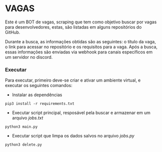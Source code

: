 # VAGAS

Este é um BOT de vagas, scraping que tem como objetivo buscar por vagas para desenvolvedores, estas, são listadas em alguns repositórios do GitHub.

Durante a busca, as informações obtidas são as seguintes: o título da vaga, o link para acessar no repositório e os requisitos para a vaga. Após a busca, essas informações são enviadas via webhook para canais específicos em um servidor no discord.

### Executar

Para executar, primeiro deve-se criar e ativar um ambiente virtual, e executar os seguintes comandos:

-   Instalar as dependências

```
pip3 install -r requirements.txt
```

-   Executar script principal, resposável pela buscar e armazenar em um arquivo _jobs.txt_

```
python3 main.py
```

-   Executar script que limpa os dados salvos no arquivo _jobs.py_

```
python3 delete.py
```
